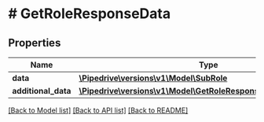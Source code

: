 # # GetRoleResponseData

## Properties

Name | Type | Description | Notes
------------ | ------------- | ------------- | -------------
**data** | [**\Pipedrive\versions\v1\Model\SubRole**](SubRole.md) |  | [optional]
**additional_data** | [**\Pipedrive\versions\v1\Model\GetRoleResponseDataAdditionalData**](GetRoleResponseDataAdditionalData.md) |  | [optional]

[[Back to Model list]](../../README.md#models) [[Back to API list]](../../README.md#endpoints) [[Back to README]](../../README.md)
